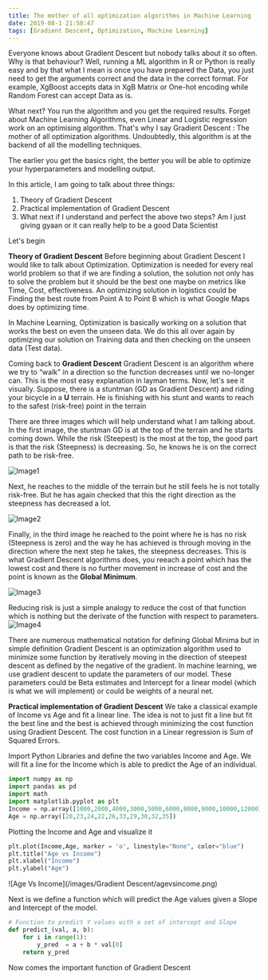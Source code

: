 ```yaml
---
title: The mother of all optimization algorithms in Machine Learning
date: 2019-08-1 21:58:47
tags: [Gradient Descent, Optimization, Machine Learning]
---
```


Everyone knows about Gradient Descent but nobody talks about it so often. Why is that behaviour? Well, running a ML algorithm in R or Python is really easy and by that what I mean is once you have prepared the Data, you just need to get the arguments correct and the data in the correct format. For example, XgBoost accepts data in XgB Matrix or One-hot encoding while Random Forest can accept Data as is. 

What next? You run the algorithm and you get the required results. Forget about Machine Learning Algorithms, even Linear and Logistic regression work on an optimising algorithm. That's why I say Gradient Descent : The mother of all optimization algorithms. Undoubtedly, this algorithm is at the backend of all the modelling techniques.

The earlier you get the basics right, the better you will be able to optimize your hyperparameters and modelling output.

In this article, I am going to talk about three things:
1. Theory of Gradient Descent
1. Practical implementation of Gradient Descent
1. What next if I understand and perfect the above two steps? Am I just giving gyaan or it can really help to be a good Data Scientist

Let's begin

**Theory of Gradient Descent**
Before beginning about Gradient Descent I would like to talk about Optimization. Optimization is needed for every real world problem so that if we are finding a solution, the solution not only has to solve the problem but it should be the best one maybe on metrics like Time, Cost, effectiveness. An optimizing solution in logistics could be Finding the best route from Point A to Point B which is what Google Maps does by optimizing time.

In Machine Learning, Optimization is basically working on a solution that works the best on even the unseen data. We do this all over again by optimizing our solution on Training data and then checking on the unseen data (Test data).

Coming back to **Gradient Descent**
Gradient Descent is an algorithm where we try to “walk” in a direction so the function decreases until we no-longer can. This is the most easy explanation in layman terms. Now, let's see it visually. Suppose, there is a stuntman (GD as Gradient Descent) and riding your bicycle in a **U** terrain. He is finishing with his stunt and wants to reach to the safest (risk-free) point in the terrain

There are three images which will help understand what I am talking about. In the first image, the stuntman GD is at the top of the terrain and he starts coming down. While the risk (Steepest) is the most at the top, the good part is that the risk (Steepness) is decreasing. So, he knows he is on the correct path to be risk-free.

![Image1](/images/GD/Pic1.png)

Next, he reaches to the middle of the terrain but he still feels he is not totally risk-free. But he has again checked that this the right direction as the steepness has decreased a lot.

![Image2](/images/GD/Pic2.png)

Finally, in the third image he reached to the point where he is has no risk (Steepness is zero) and the way he has achieved is through moving in the direction where the next step he takes, the steepness decreases. This is what Gradient Descent algorithms does, you reeach a point which has the lowest cost and there is no further movement in increase of cost and the point is known as the **Global Minimum**.

![Image3](/images/GD/Pic3.png)

Reducing risk is just a simple analogy to reduce the cost of that function which is nothing but the derivate of the function with respect to parameters.
![Image4](/images/GD/Pic4.png)

There are numerous mathematical notation for defining Global Minima but in simple definition Gradient Descent is an optimization algorithm used to minimize some function by iteratively moving in the direction of steepest descent as defined by the negative of the gradient. In machine learning, we use gradient descent to update the parameters of our model. These parameters could be Beta estimates and Intercept for a linear model (which is what we will implement) or could be weights of a neural net.

**Practical implementation of Gradient Descent**
We take a classical example of Income vs Age and fit a linear line. The idea is not to just fit a line but fit the best line and the best is achieved through minimizing the cost function using Gradient Descent. The cost function in a Linear regression is Sum of Squared Errors.

Import Python Libraries and define the two variables Income and Age. We will fit a line for the Income which is able to predict the Age of an individual.

```python
import numpy as np
import pandas as pd
import math
import matplotlib.pyplot as plt
Income = np.array([1000,2000,4000,3000,5000,6000,8000,9000,10000,12000])
Age = np.array([20,23,24,22,26,33,29,30,32,35])
```

Plotting the Income and Age and visualize it
```python
plt.plot(Income,Age, marker = 'o', linestyle="None", color="blue")
plt.title("Age vs Income")
plt.xlabel("Income")
plt.ylabel("Age")
```
![Age Vs Income](/images/Gradient Descent/agevsincome.png)

Next is we define a function which will predict the Age values given a Slope and Intercept of the model.

```python
# Function to predict Y values with a set of intercept and Slope
def predict_(val, a, b):    
    for i in range(1):
        y_pred  = a + b * val[0]
    return y_pred
```

Now comes the important function of Gradient Descent
